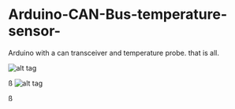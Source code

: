 # Arduino-CAN-Bus-temperature-sensor-
Arduino with a can transceiver and temperature probe. that is all.


![alt tag](https://github.com/theHeathLee/Arduino-CAN-Bus-temperature-sensor-/blob/master/Pictures/frSchematic.png?raw=true "Connected oldtimer banner")

ß
![alt tag](https://github.com/theHeathLee/Arduino-CAN-Bus-temperature-sensor-/blob/master/Pictures/frBreadboared.png?raw=true "Connected oldtimer banner")


ß